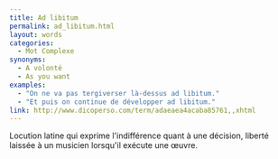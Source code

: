 ```yaml
---
title: Ad libitum
permalink: ad_libitum.html
layout: words
categories:
  - Mot Complexe
synonyms:
  - A volonté
  - As you want
examples:
  - "On ne va pas tergiverser là-dessus ad libitum."
  - "Et puis on continue de développer ad libitum."
link: http://www.dicoperso.com/term/adaeaea4acaba85761,,xhtml
---
```


Locution latine qui exprime l'indifférence quant à une décision, liberté laissée à un musicien lorsqu'il exécute une œuvre.
